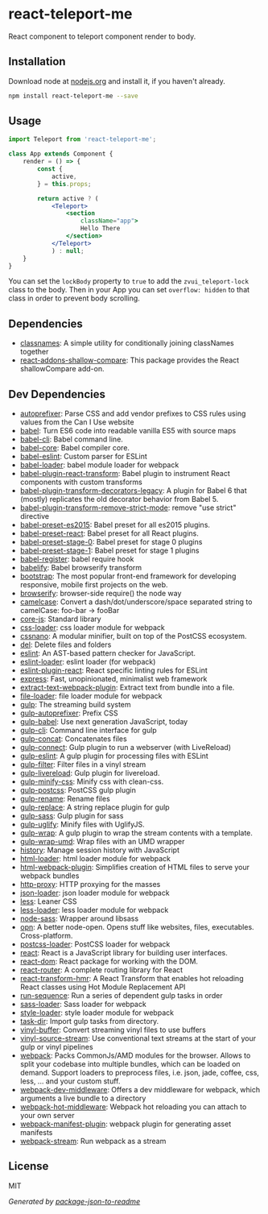# react-teleport-me

React component to teleport component render to body.

## Installation

Download node at [nodejs.org](http://nodejs.org) and install it, if you haven't already.

```sh
npm install react-teleport-me --save
```
## Usage
```jsx
import Teleport from 'react-teleport-me';

class App extends Component {
    render = () => {
        const {
            active,
        } = this.props;

        return active ? (
            <Teleport>
                <section
                    className="app">
                    Hello There
                </section>
            </Teleport>
            ) : null;
    }
}
```

You can set the `lockBody` property to `true` to add the `zvui_teleport-lock` class to the body.
Then in your App you can set `overflow: hidden` to that class in order to prevent body scrolling.


## Dependencies

- [classnames](https://github.com/JedWatson/classnames): A simple utility for conditionally joining classNames together
- [react-addons-shallow-compare](https://github.com/facebook/react): This package provides the React shallowCompare add-on.

## Dev Dependencies

- [autoprefixer](https://github.com/postcss/autoprefixer): Parse CSS and add vendor prefixes to CSS rules using values from the Can I Use website
- [babel](https://github.com/babel/babel/tree/master/packages): Turn ES6 code into readable vanilla ES5 with source maps
- [babel-cli](https://github.com/babel/babel/tree/master/packages): Babel command line.
- [babel-core](https://github.com/babel/babel/tree/master/packages): Babel compiler core.
- [babel-eslint](https://github.com/babel/babel-eslint): Custom parser for ESLint
- [babel-loader](https://github.com/babel/babel-loader): babel module loader for webpack
- [babel-plugin-react-transform](https://github.com/gaearon/babel-plugin-react-transform): Babel plugin to instrument React components with custom transforms
- [babel-plugin-transform-decorators-legacy](https://github.com/loganfsmyth/babel-plugin-transform-decorators-legacy): A plugin for Babel 6 that (mostly) replicates the old decorator behavior from Babel 5.
- [babel-plugin-transform-remove-strict-mode](https://github.com/genify/babel-plugin-transform-remove-strict-mode): remove &quot;use strict&quot; directive
- [babel-preset-es2015](https://github.com/babel/babel/tree/master/packages): Babel preset for all es2015 plugins.
- [babel-preset-react](https://github.com/babel/babel/tree/master/packages): Babel preset for all React plugins.
- [babel-preset-stage-0](https://github.com/babel/babel/tree/master/packages): Babel preset for stage 0 plugins
- [babel-preset-stage-1](https://github.com/babel/babel/tree/master/packages): Babel preset for stage 1 plugins
- [babel-register](https://github.com/babel/babel/tree/master/packages): babel require hook
- [babelify](https://github.com/babel/babelify): Babel browserify transform
- [bootstrap](https://github.com/twbs/bootstrap): The most popular front-end framework for developing responsive, mobile first projects on the web.
- [browserify](https://github.com/substack/node-browserify): browser-side require() the node way
- [camelcase](https://github.com/sindresorhus/camelcase): Convert a dash/dot/underscore/space separated string to camelCase: foo-bar → fooBar
- [core-js](https://github.com/zloirock/core-js): Standard library
- [css-loader](https://github.com/webpack/css-loader): css loader module for webpack
- [cssnano](https://github.com/ben-eb/cssnano): A modular minifier, built on top of the PostCSS ecosystem.
- [del](https://github.com/sindresorhus/del): Delete files and folders
- [eslint](https://github.com/eslint/eslint): An AST-based pattern checker for JavaScript.
- [eslint-loader](https://github.com/MoOx/eslint-loader): eslint loader (for webpack)
- [eslint-plugin-react](https://github.com/yannickcr/eslint-plugin-react): React specific linting rules for ESLint
- [express](https://github.com/expressjs/express): Fast, unopinionated, minimalist web framework
- [extract-text-webpack-plugin](https://github.com/webpack/extract-text-webpack-plugin): Extract text from bundle into a file.
- [file-loader](https://github.com/webpack/file-loader): file loader module for webpack
- [gulp](https://github.com/gulpjs/gulp): The streaming build system
- [gulp-autoprefixer](https://github.com/sindresorhus/gulp-autoprefixer): Prefix CSS
- [gulp-babel](https://github.com/babel/gulp-babel): Use next generation JavaScript, today
- [gulp-cli](https://github.com/gulpjs/gulp-cli): Command line interface for gulp
- [gulp-concat](https://github.com/contra/gulp-concat): Concatenates files
- [gulp-connect](https://github.com/avevlad/gulp-connect): Gulp plugin to run a webserver (with LiveReload)
- [gulp-eslint](https://github.com/adametry/gulp-eslint): A gulp plugin for processing files with ESLint
- [gulp-filter](https://github.com/sindresorhus/gulp-filter): Filter files in a vinyl stream
- [gulp-livereload](https://github.com/vohof/gulp-livereload): Gulp plugin for livereload.
- [gulp-minify-css](https://github.com/sylvesteraswin/react-teleport-me.git): Minify css with clean-css.
- [gulp-postcss](https://github.com/postcss/gulp-postcss): PostCSS gulp plugin
- [gulp-rename](https://github.com/hparra/gulp-rename): Rename files
- [gulp-replace](https://github.com/lazd/gulp-replace): A string replace plugin for gulp
- [gulp-sass](https://github.com/dlmanning/gulp-sass): Gulp plugin for sass
- [gulp-uglify](https://github.com/terinjokes/gulp-uglify): Minify files with UglifyJS.
- [gulp-wrap](https://github.com/adamayres/gulp-wrap): A gulp plugin to wrap the stream contents with a template.
- [gulp-wrap-umd](https://github.com/phated/gulp-wrap-umd): Wrap files with an UMD wrapper
- [history](https://github.com/mjackson/history): Manage session history with JavaScript
- [html-loader](https://github.com/webpack/html-loader): html loader module for webpack
- [html-webpack-plugin](https://github.com/ampedandwired/html-webpack-plugin): Simplifies creation of HTML files to serve your webpack bundles
- [http-proxy](https://github.com/nodejitsu/node-http-proxy): HTTP proxying for the masses
- [json-loader](https://github.com/webpack/json-loader): json loader module for webpack
- [less](https://github.com/less/less.js): Leaner CSS
- [less-loader](https://github.com/webpack/less-loader): less loader module for webpack
- [node-sass](https://github.com/sass/node-sass): Wrapper around libsass
- [opn](https://github.com/sindresorhus/opn): A better node-open. Opens stuff like websites, files, executables. Cross-platform.
- [postcss-loader](https://github.com/postcss/postcss-loader): PostCSS loader for webpack
- [react](https://github.com/facebook/react): React is a JavaScript library for building user interfaces.
- [react-dom](https://github.com/facebook/react): React package for working with the DOM.
- [react-router](https://github.com/reactjs/react-router): A complete routing library for React
- [react-transform-hmr](https://github.com/gaearon/react-transform-hmr): A React Transform that enables hot reloading React classes using Hot Module Replacement API
- [run-sequence](https://github.com/OverZealous/run-sequence): Run a series of dependent gulp tasks in order
- [sass-loader](https://github.com/jtangelder/sass-loader): Sass loader for webpack
- [style-loader](https://github.com/webpack/style-loader): style loader module for webpack
- [task-dir](https://github.com/vn38minhtran/task-dir): Import gulp tasks from directory.
- [vinyl-buffer](https://github.com/hughsk/vinyl-buffer): Convert streaming vinyl files to use buffers
- [vinyl-source-stream](https://github.com/hughsk/vinyl-source-stream): Use conventional text streams at the start of your gulp or vinyl pipelines
- [webpack](https://github.com/webpack/webpack): Packs CommonJs/AMD modules for the browser. Allows to split your codebase into multiple bundles, which can be loaded on demand. Support loaders to preprocess files, i.e. json, jade, coffee, css, less, ... and your custom stuff.
- [webpack-dev-middleware](https://github.com/webpack/webpack-dev-middleware): Offers a dev middleware for webpack, which arguments a live bundle to a directory
- [webpack-hot-middleware](https://github.com/glenjamin/webpack-hot-middleware): Webpack hot reloading you can attach to your own server
- [webpack-manifest-plugin](https://github.com/danethurber/webpack-manifest-plugin): webpack plugin for generating asset manifests
- [webpack-stream](https://github.com/shama/webpack-stream): Run webpack as a stream


## License

MIT

_Generated by [package-json-to-readme](https://github.com/zeke/package-json-to-readme)_
